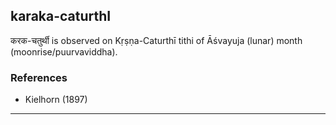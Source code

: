 ## karaka-caturthI

करक-चतुर्थी is observed on Kṛṣṇa-Caturthī tithi of Āśvayuja (lunar) month (moonrise/puurvaviddha).


### References
* Kielhorn (1897)

---
